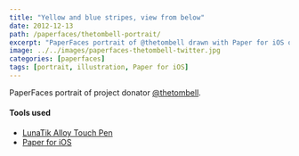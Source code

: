 ```yaml
---
title: "Yellow and blue stripes, view from below"
date: 2012-12-13
path: /paperfaces/thetombell-portrait/
excerpt: "PaperFaces portrait of @thetombell drawn with Paper for iOS on an iPad."
image: ../../images/paperfaces-thetombell-twitter.jpg
categories: [paperfaces]
tags: [portrait, illustration, Paper for iOS]
---
```


PaperFaces portrait of project donator [@thetombell](https://twitter.com/thetombell).

#### Tools used

- [LunaTik Alloy Touch Pen](https://www.amazon.com/gp/product/B00821TR7G/ref=as_li_ss_tl?ie=UTF8&tag=mademist-20&linkCode=as2&camp=1789&creative=390957&creativeASIN=B00821TR7G)
- [Paper for iOS](https://paper.bywetransfer.com/)
